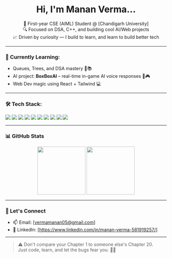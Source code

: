 <h1 align="center">Hi, I'm Manan Verma...</h1>

<p align="center">
  🚀 First-year CSE (AIML) Student @ [Chandigarh University] <br>
  🔍 Focused on DSA, C++, and building cool AI/Web projects <br>
  📈 Driven by curiosity — I build to learn, and learn to build better tech <br>
</p>

---

### 🧠 Currently Learning:
- Queues, Trees, and DSA mastery 🌳📚
- AI project: **BoxBoxAI** – real-time in-game AI voice responses 🧠🎮
- Web Dev magic using React + Tailwind 💻

---

### 🛠 Tech Stack:
<p>
  <img src="https://img.shields.io/badge/C++-00599C?style=for-the-badge&logo=c%2B%2B&logoColor=white"/>
  <img src="https://img.shields.io/badge/Python-3776AB?style=for-the-badge&logo=python&logoColor=white"/>
  <img src="https://img.shields.io/badge/HTML5-e34c26?style=for-the-badge&logo=html5&logoColor=white"/>
  <img src="https://img.shields.io/badge/CSS3-1572B6?style=for-the-badge&logo=css3&logoColor=white"/>
  <img src="https://img.shields.io/badge/JavaScript-f7df1e?style=for-the-badge&logo=javascript&logoColor=black"/>
  <img src="https://img.shields.io/badge/React-61DAFB?style=for-the-badge&logo=react&logoColor=black"/>
  <img src="https://img.shields.io/badge/TailwindCSS-38bdf8?style=for-the-badge&logo=tailwindcss&logoColor=white"/>
  <img src="https://img.shields.io/badge/Arduino-00979d?style=for-the-badge&logo=arduino&logoColor=white"/>
  <img src="https://img.shields.io/badge/ESP32-black?style=for-the-badge"/>
  <img src="https://img.shields.io/badge/Git-F05032?style=for-the-badge&logo=git&logoColor=white"/>
</p>

---

### 📊 GitHub Stats

<p align="center">
  <img src="https://github-readme-stats.vercel.app/api?username=DarkBytezz&show_icons=true&theme=tokyonight" height="150px"/>
  <img src="https://github-readme-stats.vercel.app/api/top-langs/?username=DarkBytezz&layout=compact&theme=tokyonight" height="150px"/>
</p>

---

### 🤝 Let's Connect
- 📫 Email: [vermamanan05@gmail.com]
- 💼 LinkedIn: [https://www.linkedin.com/in/manan-verma-581919257/]

---

> ⚠️ Don't compare your Chapter 1 to someone else's Chapter 20.  
> Just code, learn, and let the bugs fear you. 🐛💥

